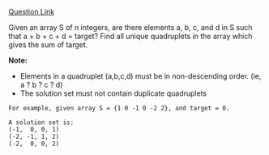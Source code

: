 [Question Link](http://leetcode.com/onlinejudge#question_18)

Given an array S of n integers, are there elements a, b, c, and d in S such that a + b + c + d = target? Find all unique quadruplets in the array which gives the sum of target.

**Note:**

* Elements in a quadruplet (a,b,c,d) must be in non-descending order. (ie, a ? b ? c ? d)
* The solution set must not contain duplicate quadruplets

```
For example, given array S = {1 0 -1 0 -2 2}, and target = 0.

A solution set is:
(-1,  0, 0, 1)
(-2, -1, 1, 2)
(-2,  0, 0, 2)
```
